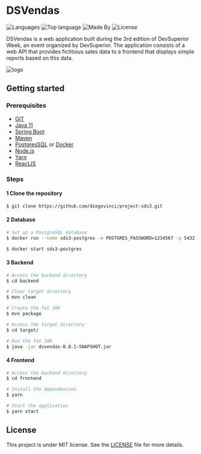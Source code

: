 # DSVendas

![Languages](https://img.shields.io/github/languages/count/diegovinci/dsvendas?color=%23FF851D)
![Top language](https://img.shields.io/github/languages/top/diegovinci/dsvendas?color=%23FF851D)
![Made By](https://img.shields.io/badge/made%20by-diegovinci-%23FF851D)
![License](https://img.shields.io/badge/license-MIT-%23FF851D)

DSVendas is a web application built during the 3rd edition of DevSuperior Week, an event organized by DevSuperior. The application consists of a web API that provides fictitious sales data to a frontend that displays simple reports based on this data.

![logo](https://github.com/diegovinci/project-sds3/blob/main/frontend/src/assets/img/project-cover.png)

## Getting started

### Prerequisites
  - [GIT](https://git-scm.com)
  - [Java 11](https://www.oracle.com/br/java/technologies/javase-jdk11-downloads.html)
  - [Spring Boot](https://spring.io/projects/spring-boot)
  - [Maven](https://maven.apache.org/download.cgi)
  - [PostgresSQL](https://www.postgresql.org) or [Docker](https://www.docker.com)
  - [Node.js](https://github.com/nodejs)
  - [Yarn](https://yarnpkg.com)
  - [ReactJS](https://reactjs.org)

### Steps
#### 1 Clone the repository
```bash
$ git clone https://github.com/diegovinci/project-sds3.git
```
#### 2 Database
```bash
# Set up a PostgreSQL database
$ docker run --name sds3-postgres -e POSTGRES_PASSWORD=1234567 -p 5432:5432 -d postgres

$ docker start sds3-postgres
```

#### 3 Backend
```bash
# Access the backend directory
$ cd backend

# Clear target directory
$ mvn clean

# Create the fat JAR
$ mvn package

# Access the target directory
$ cd target/ 

# Run the fat JAR
$ java -jar dsvendas-0.0.1-SNAPSHOT.jar

```
#### 4 Frontend
```bash
# Access the backend directory
$ cd frontend

# Install the dependencies
$ yarn

# Start the application
$ yarn start
```
## License
This project is under MIT license. See the [LICENSE](https://github.com/diegovinci/project-sds3/blob/main/LICENSE) file for more details.

